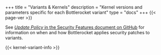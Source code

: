 +++
title = "Variants & Kernels"
description = "Kernel versions and parameters specific for each Bottlerocket variant"
type = "docs"
+++
{{< page-ver >}}

See [_Update Policy_ in the Security Features document on GitHub](https://github.com/bottlerocket-os/bottlerocket/blob/develop/SECURITY_FEATURES.md) for information on when and how Bottlerocket applies security patches to variants.

{{< kernel-variant-info >}}
